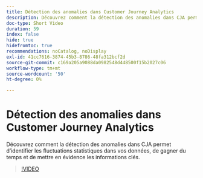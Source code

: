 ```yaml
---
title: Détection des anomalies dans Customer Journey Analytics
description: Découvrez comment la détection des anomalies dans CJA permet d’identifier les fluctuations statistiques dans vos données, de gagner du temps et de mettre en évidence les informations clés.
doc-type: Short Video
duration: 59
index: false
hide: true
hidefromtoc: true
recommendations: noCatalog, noDisplay
exl-id: 41cc7616-3874-45b3-8786-48fa312bcf2d
source-git-commit: c169a205a9088da0982548d448500f15b2027c06
workflow-type: tm+mt
source-wordcount: '50'
ht-degree: 0%

---
```


# Détection des anomalies dans Customer Journey Analytics

Découvrez comment la détection des anomalies dans CJA permet d’identifier les fluctuations statistiques dans vos données, de gagner du temps et de mettre en évidence les informations clés.

<!-- 72_S106_3442453_58_anomaly-detection-in-customer-journey-analytics -->
>[!VIDEO](https://video.tv.adobe.com/v/3458302/?learn=on&enablevpops=true)
